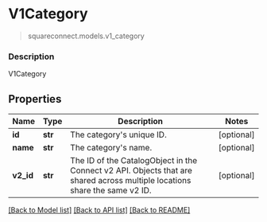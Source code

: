# V1Category
> squareconnect.models.v1_category

### Description

V1Category

## Properties
Name | Type | Description | Notes
------------ | ------------- | ------------- | -------------
**id** | **str** | The category&#39;s unique ID. | [optional] 
**name** | **str** | The category&#39;s name. | [optional] 
**v2_id** | **str** | The ID of the CatalogObject in the Connect v2 API. Objects that are shared across multiple locations share the same v2 ID. | [optional] 

[[Back to Model list]](../README.md#documentation-for-models) [[Back to API list]](../README.md#documentation-for-api-endpoints) [[Back to README]](../README.md)


